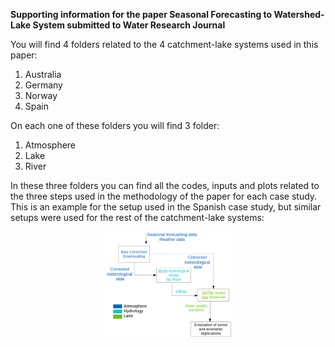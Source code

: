 **Supporting information for the paper Seasonal Forecasting to Watershed-Lake System submitted to Water Research Journal**

You will find 4 folders related to the 4 catchment-lake systems used in this paper:

1. Australia
2. Germany
3. Norway
4. Spain

On each one of these folders you will find 3 folder:

1. Atmosphere
2. Lake
3. River

In these three folders you can find all the codes, inputs and plots related to the three steps used in the methodology of the paper for each case study. This is an example for the setup used in the Spanish case study, but similar setups were used for the rest of the catchment-lake systems:


<p align="center">
<img src="https://github.com/dmbettin/WATExR/blob/master/fig3.png" width="40%">
</p>

